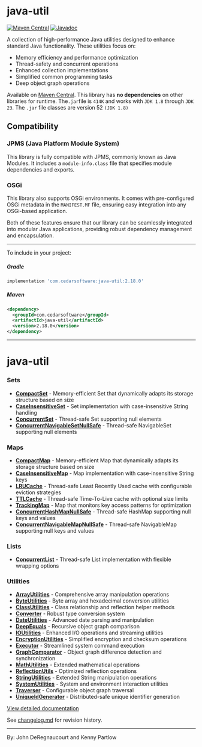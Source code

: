 java-util
=========
<!--[![Build Status](https://travis-ci.org/jdereg/java-util.svg?branch=master)](https://travis-ci.org/jdereg/java-util) -->
[![Maven Central](https://badgen.net/maven/v/maven-central/com.cedarsoftware/java-util)](https://central.sonatype.com/search?q=java-util&namespace=com.cedarsoftware)
[![Javadoc](https://javadoc.io/badge/com.cedarsoftware/java-util.svg)](http://www.javadoc.io/doc/com.cedarsoftware/java-util)

A collection of high-performance Java utilities designed to enhance standard Java functionality. These utilities focus on:
- Memory efficiency and performance optimization
- Thread-safety and concurrent operations
- Enhanced collection implementations
- Simplified common programming tasks
- Deep object graph operations
 
Available on [Maven Central](https://central.sonatype.com/search?q=java-util&namespace=com.cedarsoftware). 
This library has <b>no dependencies</b> on other libraries for runtime.
The`.jar`file is `414K` and works with `JDK 1.8` through `JDK 23`.
The `.jar` file classes are version 52 `(JDK 1.8)`
## Compatibility

### JPMS (Java Platform Module System)

This library is fully compatible with JPMS, commonly known as Java Modules. It includes a `module-info.class` file that 
specifies module dependencies and exports. 

### OSGi

This library also supports OSGi environments. It comes with pre-configured OSGi metadata in the `MANIFEST.MF` file, ensuring easy integration into any OSGi-based application. 

Both of these features ensure that our library can be seamlessly integrated into modular Java applications, providing robust dependency management and encapsulation.

---
To include in your project:
##### Gradle
```groovy
implementation 'com.cedarsoftware:java-util:2.18.0'
```

##### Maven
```xml
<dependency>
  <groupId>com.cedarsoftware</groupId>
  <artifactId>java-util</artifactId>
  <version>2.18.0</version>
</dependency>
```
---
# java-util

### Sets
- **[CompactSet](userguide.md#compactset)** - Memory-efficient Set that dynamically adapts its storage structure based on size
- **[CaseInsensitiveSet](userguide.md#caseinsensitiveset)** - Set implementation with case-insensitive String handling
- **[ConcurrentSet](userguide.md#concurrentset)** - Thread-safe Set supporting null elements
- **[ConcurrentNavigableSetNullSafe](userguide.md#concurrentnavigablesetnullsafe)** - Thread-safe NavigableSet supporting null elements

### Maps
- **[CompactMap](/src/main/java/com/cedarsoftware/util/CompactMap.java)** - Memory-efficient Map that dynamically adapts its storage structure based on size
- **[CaseInsensitiveMap](/src/main/java/com/cedarsoftware/util/CaseInsensitiveMap.java)** - Map implementation with case-insensitive String keys
- **[LRUCache](/src/main/java/com/cedarsoftware/util/LRUCache.java)** - Thread-safe Least Recently Used cache with configurable eviction strategies
- **[TTLCache](/src/main/java/com/cedarsoftware/util/TTLCache.java)** - Thread-safe Time-To-Live cache with optional size limits
- **[TrackingMap](/src/main/java/com/cedarsoftware/util/TrackingMap.java)** - Map that monitors key access patterns for optimization
- **[ConcurrentHashMapNullSafe](/src/main/java/com/cedarsoftware/util/ConcurrentHashMapNullSafe.java)** - Thread-safe HashMap supporting null keys and values
- **[ConcurrentNavigableMapNullSafe](/src/main/java/com/cedarsoftware/util/ConcurrentNavigableMapNullSafe.java)** - Thread-safe NavigableMap supporting null keys and values

### Lists
- **[ConcurrentList](/src/main/java/com/cedarsoftware/util/ConcurrentList.java)** - Thread-safe List implementation with flexible wrapping options

### Utilities
- **[ArrayUtilities](/src/main/java/com/cedarsoftware/util/ArrayUtilities.java)** - Comprehensive array manipulation operations
- **[ByteUtilities](/src/main/java/com/cedarsoftware/util/ByteUtilities.java)** - Byte array and hexadecimal conversion utilities
- **[ClassUtilities](/src/main/java/com/cedarsoftware/util/ClassUtilities.java)** - Class relationship and reflection helper methods
- **[Converter](/src/main/java/com/cedarsoftware/util/Converter.java)** - Robust type conversion system
- **[DateUtilities](/src/main/java/com/cedarsoftware/util/DateUtilities.java)** - Advanced date parsing and manipulation
- **[DeepEquals](/src/main/java/com/cedarsoftware/util/DeepEquals.java)** - Recursive object graph comparison
- **[IOUtilities](/src/main/java/com/cedarsoftware/util/IOUtilities.java)** - Enhanced I/O operations and streaming utilities
- **[EncryptionUtilities](/src/main/java/com/cedarsoftware/util/EncryptionUtilities.java)** - Simplified encryption and checksum operations
- **[Executor](/src/main/java/com/cedarsoftware/util/Executor.java)** - Streamlined system command execution
- **[GraphComparator](/src/main/java/com/cedarsoftware/util/GraphComparator.java)** - Object graph difference detection and synchronization
- **[MathUtilities](/src/main/java/com/cedarsoftware/util/MathUtilities.java)** - Extended mathematical operations
- **[ReflectionUtils](/src/main/java/com/cedarsoftware/util/ReflectionUtils.java)** - Optimized reflection operations
- **[StringUtilities](/src/main/java/com/cedarsoftware/util/StringUtilities.java)** - Extended String manipulation operations
- **[SystemUtilities](/src/main/java/com/cedarsoftware/util/SystemUtilities.java)** - System and environment interaction utilities
- **[Traverser](/src/main/java/com/cedarsoftware/util/Traverser.java)** - Configurable object graph traversal
- **[UniqueIdGenerator](/src/main/java/com/cedarsoftware/util/UniqueIdGenerator.java)** - Distributed-safe unique identifier generation

[View detailed documentation](userguide.md)

See [changelog.md](/changelog.md) for revision history.

---

By: John DeRegnaucourt and Kenny Partlow

